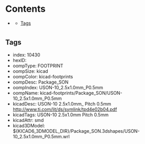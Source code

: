 



Contents
========

* [](#)
	* [Tags](#tags)

# 

## Tags

- index: 10430
- hexID: 
- oompType: FOOTPRINT
- oompSize: kicad
- oompColor: kicad-footprints
- oompDesc: Package_SON
- oompIndex: USON-10_2.5x1.0mm_P0.5mm
- oompName: kicad-footprints/Package_SON/USON-10_2.5x1.0mm_P0.5mm
- kicadDesc: USON-10 2.5x1.0mm_ Pitch 0.5mm http://www.ti.com/lit/ds/symlink/tpd4e02b04.pdf
- kicadTags: USON-10 2.5x1.0mm Pitch 0.5mm
- kicadAttr: smd
- kicad3DModel: ${KICAD6_3DMODEL_DIR}/Package_SON.3dshapes/USON-10_2.5x1.0mm_P0.5mm.wrl
